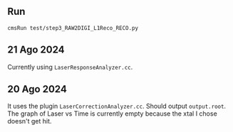 
## Run
```
cmsRun test/step3_RAW2DIGI_L1Reco_RECO.py
```
## 21 Ago 2024
Currently using `LaserResponseAnalyzer.cc`.

## 20 Ago 2024
It uses the plugin `LaserCorrectionAnalyzer.cc`. Should output `output.root`. The graph of Laser vs Time is currently empty because the xtal I chose doesn't get hit. 

